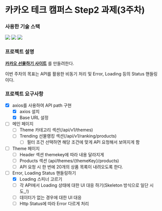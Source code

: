# 카카오 테크 캠퍼스 Step2 과제(3주차)
###  사용한 기술 스택
<img src="https://img.shields.io/badge/TypeScript-3178C6?style=for-the-badge&logo=TypeScript&logoColor=white">
<img src="https://img.shields.io/badge/React-61DAFB?style=for-the-badge&logo=React&logoColor=black">
<img src="https://img.shields.io/badge/Git-F05032?style=for-the-badge&logo=Git&logoColor=white">
</br>

### 프로젝트 설명
**[카카오 선물하기 사이트](https://gift.kakao.com/home)** 를 만들려한다.

이번 주차의 목표는 API를 활용한 비동기 처리 및 Error, Loading 등의 Status 핸들링이다.


### 프로젝트 요구사항
- [X] axios를 사용하여 API path 구현
  - [X] axios 설치
  - [X] Base URL 설정
- [ ] 메인 페이지 
  - [ ] Theme 카테고리 섹션(/api/v1/themes)
  - [ ] Trending 선물랭킹 섹션(/api/v1/ranking/products)
    - [ ] 필터 조건 선택하면 해당 조건에 맞게 API 요청해서 보여지게 함
- [ ] Theme 페이지
  - [ ] Header 섹션 themekey에 따라 내용 달라지게
  - [ ] Products 섹션 (api/themes/{themeKey}/products)
  - [ ] API 요청 시 한 번에 20개의 상품 목록이 내려오도록 한다.
- [ ] Error, Loading Status 핸들링하기
  - [X] Loading 스피너 고르기
  - [ ] 각 API에서 Loading 상태에 대한 UI 대응 하기(Skeleton 방식으로 일단 시도,,!)
  - [ ] 데이터가 없는 경우에 대한 UI 대응
  - [ ] Http Status에 따라 Error 다르게 처리